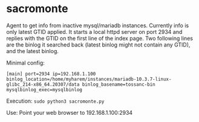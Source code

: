 # sacromonte
Agent to get info from inactive mysql/mariadb instances. Currently info is only latest GTID applied.
It starts a local httpd server on port 2934 and replies with the GTID on the first line of the index page.
Two following lines are the binlog it searched back (latest binlog might not contain any GTID), and the latest binlog.

Minimal config:

`[main]
port=2934
ip=192.168.1.100
binlog_location=/home/myharem/instances/mariadb-10.3.7-linux-glibc_214-x86_64.20307/data
binlog_basename=tossanc-bin
mysqlbinlog_exec=mysqlbinlog`



Execution:   `sudo python3 sacromonte.py`


Use: Point your web browser to 192.168.1.100:2934

